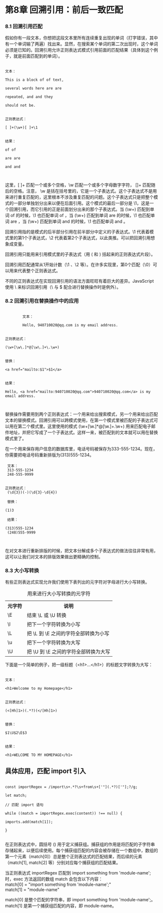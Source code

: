 <!DOCTYPE html>
<html lang="en">
<head>
	<meta charset="UTF-8">
	<title>chapter08</title>
	<link rel="stylesheet" type="text/css" href="/regularExpression.css">
</head>
<body>
	<h1>第8章 回溯引用：前后一致匹配</h1>
	<h3>8.1 回溯引用匹配</h3>
	<p>
		假如你有一段文本，你想把这段文本里所有连续重复出现的单词（打字错误，其中有一个单词输了两遍）找出来。显然，在搜索某个单词的第二次出现时，这个单词必须是已知的。回溯引用允许正则表达式模式引用前面的匹配结果（具体到这个例子，就是前面匹配到的单词）。<br /><br />
<code>
文本：<br />
This is a block of of text,<br />
several words here are are<br />
repeated, and and they<br />
should not be.<br /><br />
正则表达式：<br />
[ ]+(\w+)[ ]+\1<br /><br />
结果：<br />
of of<br />
are are<br />
and and<br /><br />
</code>

这里，[ ]+ 匹配一个或多个空格，\w 匹配一个或多个字母数字字符， []+ 匹配随后的空格。注意， \w 是括在括号里的，它是一个子表达式。这个子表达式不是用来进行重复匹配的，这里根本不涉及重复匹配的问题。这个子表达式只是把整个模式的一部分单独划分出来以便在后面引用。这个模式的最后一部分是 \1，这是一个回溯引用，而它引用的正是前面划分出来的那个子表达式。当 (\w+) 匹配到单词 of 的时候，\1 也匹配单词 of ，当 (\w+) 匹配到单词 are 的时候，\1 也匹配单词 are ，当 (\w+) 匹配到单词 and 的时候，\1 也匹配单词 and 。<br />

回溯引用指的是模式的后半部分引用在前半部分中定义的子表达式。\1 代表着模式里的第1个子表达式，\2 代表着第2个子表达式，以此类推。可以把回溯引用想象成变量。<br />

回溯引用只能用来引用模式里的子表达式（用 ( 和 ) 括起来的正则表达式片段）。<br />

回溯引用匹配通常从1开始计数（\1 、\2 等）。在许多实现里，第0个匹配（\0）可以用来代表整个正则表达式。<br />

不同的正则表达式在实现回溯引用的语法方面旺旺有着巨大的差异。JavaScript 使用 \ 来标识回溯引用（\ 与 $ 配合进行替换操作时是例外）。
</p>
	<h3>8.2 回溯引用在替换操作中的应用</h3>
	<p>
	<code>
		文本：<br />
		Hello, 940710020@qq.com is my email address.<br /><br />
正则表达式：<br />
(\w+[\w\.]*@[\w\.]+\.\w+)<br /><br />
替换：<br />
&lt;a href="mailto:$1"&gt;$1&lt;/a&gt;<br /><br />
结果：<br />
Hello, &lt;a href="mailto:940710020@qq.com"&gt;940710020@qq.com&lt;/a&gt; is my email address.<br /><br />
</code>

替换操作需要用到两个正则表达式：一个用来给出搜索模式，另一个用来给出匹配文本的替换模式。回溯引用可以跨模式使用，在第一个模式里被匹配的子表达式可以用在第二个模式里。这里使用的模式 (\w+[\w\.]*@[\w\.]+\.\w+) 用来匹配电子邮件地址，并把它写成了一个子表达式。这样一来，被匹配到的文本就可以用在替换模式里了。<br />

在一个用来保存用户信息的数据库里，电话号码被保存为333-555-1234。现在，你需要把电话号码重新排版为(313)555-1234。<br /><br />
<code>
文本：<br />
313-555-1234<br />
248-555-9999<br /><br />
正则表达式：<br />
(\d{3})(-)(\d{3}-\d{4})<br /><br />
替换：<br />
($1)$3<br /><br />
结果：<br />
(313)555-1234<br />
(248)555-9999<br /><br />
</code>

在对文本进行重新排版的时候，把文本分解成多个子表达式的做法往往非常有用，这可以让我们对文本的排版效果做出更精确的控制。
</p>
	<h3>8.3 大小写转换</h3>
	<p>
		有些正则表达式实现允许我们使用下表列出的元字符对字母进行大小写转换。
	</p>
	<table>
		<caption>用来进行大小写转换的元字符</caption>
		<tr>
			<th>元字符</th>
			<th>说明</th>
		</tr>
		<tr>
			<td>\E</td>
			<td>结束 \L 或 \U 转换</td>
		</tr>
		<tr>
			<td>\l</td>
			<td>把下一个字符转换为小写</td>
		</tr>
		<tr>
			<td>\L</td>
			<td>把 \L 到 \E 之间的字符全部转换为小写</td>
		</tr>
		<tr>
			<td>\u</td>
			<td>把下一个字符转换为大写</td>
		</tr>
		<tr>
			<td>\U</td>
			<td>把 \U 到 \E 之间的字符全部转换为大写</td>
		</tr>
	</table>
	<p>
		下面是一个简单的例子，把一级标题（&lt;h1&gt;...&lt;/h1&gt;）的标题文字转换为大写：<br /><br />
<code>
文本：<br />
&lt;h1&gt;Welcome to my Homepage&lt;/h1&gt;<br /><br />
正则表达式：<br />
(&lt;[Hh]1&gt;)(.*?)(&lt;/[Hh]1&gt;)<br /><br />
替换：<br />
$1\U$2\E$3<br /><br />
结果：<br />
&lt;h1&gt;WELCOME TO MY HOMEPAGE&lt;/h1&gt;
</code>
</p>

## 具体应用，匹配 import 引入
<code>
const importRegex = /import\s+.*?\s+from\s+['"](.*?)['"];?/g; <br />
let match; <br />
// 匹配 import 语句 <br />
while ((match = importRegex.exec(content)) !== null) { <br />
imports.add(match[1]); <br />
}<br />
</code>

在正则表达式中，圆括号 () 用于定义捕获组。捕获组的作用是将匹配的子字符串存储起来，以便后续使用。每个捕获组匹配的内容会被存储在一个数组中，数组的第一个元素（match[0]）总是整个正则表达式的匹配结果，而后续的元素（match[1], match[2] 等）分别对应每个捕获组的匹配结果。  

当正则表达式 importRegex 匹配到 import something from 'module-name'; 时，exec 方法返回的数组 match 会包含以下内容：   
match[0] = "import something from 'module-name';"   
match[1] = "module-name"  

match[0] 是整个匹配的字符串，即 import something from 'module-name';。  
match[1] 是第一个捕获组匹配的内容，即 module-name。  

</body>
</html>